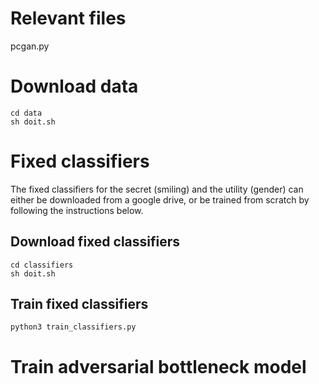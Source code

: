 # Relevant files

pcgan.py

# Download data

	cd data
	sh doit.sh

# Fixed classifiers
The fixed classifiers for the secret (smiling) and the utility (gender) can
either be downloaded from a google drive, or be trained from scratch by
following the instructions below.

## Download fixed classifiers
	
	cd classifiers
	sh doit.sh

## Train fixed classifiers

	python3 train_classifiers.py

# Train adversarial bottleneck model
